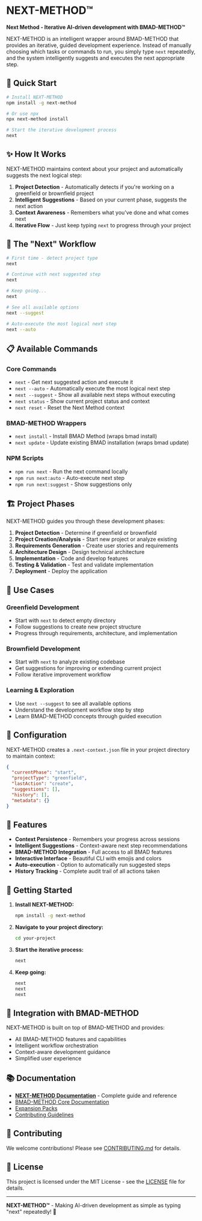 # NEXT-METHOD™

**Next Method - Iterative AI-driven development with BMAD-METHOD™**

NEXT-METHOD is an intelligent wrapper around BMAD-METHOD that provides an iterative, guided development experience. Instead of manually choosing which tasks or commands to run, you simply type `next` repeatedly, and the system intelligently suggests and executes the next appropriate step.

## 🚀 Quick Start

```bash
# Install NEXT-METHOD
npm install -g next-method

# Or use npx
npx next-method install

# Start the iterative development process
next
```

## ✨ How It Works

NEXT-METHOD maintains context about your project and automatically suggests the next logical step:

1. **Project Detection** - Automatically detects if you're working on a greenfield or brownfield project
2. **Intelligent Suggestions** - Based on your current phase, suggests the next action
3. **Context Awareness** - Remembers what you've done and what comes next
4. **Iterative Flow** - Just keep typing `next` to progress through your project

## 🔄 The "Next" Workflow

```bash
# First time - detect project type
next

# Continue with next suggested step
next

# Keep going...
next

# See all available options
next --suggest

# Auto-execute the most logical next step
next --auto
```

## 📋 Available Commands

### Core Commands
- `next` - Get next suggested action and execute it
- `next --auto` - Automatically execute the most logical next step
- `next --suggest` - Show all available next steps without executing
- `next status` - Show current project status and context
- `next reset` - Reset the Next Method context

### BMAD-METHOD Wrappers
- `next install` - Install BMAD Method (wraps bmad install)
- `next update` - Update existing BMAD installation (wraps bmad update)

### NPM Scripts
- `npm run next` - Run the next command locally
- `npm run next:auto` - Auto-execute next step
- `npm run next:suggest` - Show suggestions only

## 🏗️ Project Phases

NEXT-METHOD guides you through these development phases:

1. **Project Detection** - Determine if greenfield or brownfield
2. **Project Creation/Analysis** - Start new project or analyze existing
3. **Requirements Generation** - Create user stories and requirements
4. **Architecture Design** - Design technical architecture
5. **Implementation** - Code and develop features
6. **Testing & Validation** - Test and validate implementation
7. **Deployment** - Deploy the application

## 🎯 Use Cases

### Greenfield Development
- Start with `next` to detect empty directory
- Follow suggestions to create new project structure
- Progress through requirements, architecture, and implementation

### Brownfield Development
- Start with `next` to analyze existing codebase
- Get suggestions for improving or extending current project
- Follow iterative improvement workflow

### Learning & Exploration
- Use `next --suggest` to see all available options
- Understand the development workflow step by step
- Learn BMAD-METHOD concepts through guided execution

## 🔧 Configuration

NEXT-METHOD creates a `.next-context.json` file in your project directory to maintain context:

```json
{
  "currentPhase": "start",
  "projectType": "greenfield",
  "lastAction": "create",
  "suggestions": [],
  "history": [],
  "metadata": {}
}
```

## 🌟 Features

- **Context Persistence** - Remembers your progress across sessions
- **Intelligent Suggestions** - Context-aware next step recommendations
- **BMAD-METHOD Integration** - Full access to all BMAD features
- **Interactive Interface** - Beautiful CLI with emojis and colors
- **Auto-execution** - Option to automatically run suggested steps
- **History Tracking** - Complete audit trail of all actions taken

## 🚀 Getting Started

1. **Install NEXT-METHOD:**
   ```bash
   npm install -g next-method
   ```

2. **Navigate to your project directory:**
   ```bash
   cd your-project
   ```

3. **Start the iterative process:**
   ```bash
   next
   ```

4. **Keep going:**
   ```bash
   next
   next
   next
   ```

## 🔗 Integration with BMAD-METHOD

NEXT-METHOD is built on top of BMAD-METHOD and provides:
- All BMAD-METHOD features and capabilities
- Intelligent workflow orchestration
- Context-aware development guidance
- Simplified user experience

## 📚 Documentation

- **[NEXT-METHOD Documentation](docs/next-method/)** - Complete guide and reference
- [BMAD-METHOD Core Documentation](docs/)
- [Expansion Packs](expansion-packs/)
- [Contributing Guidelines](CONTRIBUTING.md)

## 🤝 Contributing

We welcome contributions! Please see [CONTRIBUTING.md](CONTRIBUTING.md) for details.

## 📄 License

This project is licensed under the MIT License - see the [LICENSE](LICENSE) file for details.

---

**NEXT-METHOD™** - Making AI-driven development as simple as typing "next" repeatedly! 🚀
